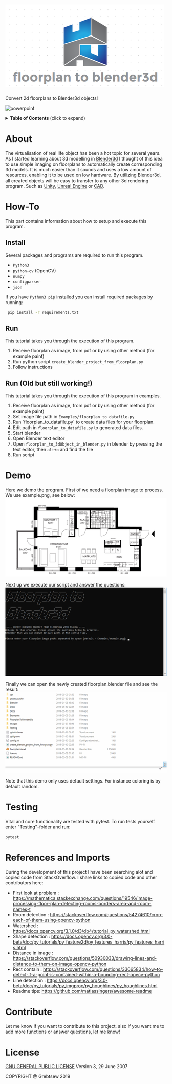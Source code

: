 # ![logo](Docs/logo.png)

Convert 2d floorplans to Blender3d objects!

![powerpoint](Docs/powerpoint.gif)

<details>
  <summary><strong>Table of Contents</strong> (click to expand)</summary>

<!-- toc -->

- [About](#about)
- [How-To](#how-to)
- [Install](#install)
- [Run](#run)
- [Run Old but still working](#run (Old but still working!))
- [Demo](#demo)
- [Testing](#testing)
- [References and Imports](#References-and-Imports)
- [Contribute](#contribute)
- [License](#license)
<!-- tocstop -->

</details>

# About
The virtualisation of real life object has been a hot topic for several years. As I started
learning about 3d modelling in [Blender3d](https://www.blender.org/) I thought of this idea to use simple
imaging on floorplans to automatically create corresponding 3d models. It is much easier than it
sounds and uses a low amount of resources, enabling it to be used on low hardware.
 By utilizing Blender3d, all created objects will be easy to transfer
  to any other 3d rendering program. Such as [Unity](https://unity.com/), [Unreal Engine](https://www.unrealengine.com/en-US/)
 or [CAD](https://www.autodesk.com/solutions/cad-software).

# How-To
This part contains information about how to setup and execute this program.

## Install
Several packages and programs are required to run this program.

* `Python3`
* `python-cv` (OpenCV)
* `numpy`
* `configparser`
* `json`

If you have `Python3 pip` installed you can install required packages by running:

```bash
 pip install -r requirements.txt
```

## Run
This tutorial takes you through the execution of this program.

1. Receive floorplan as image, from pdf or by using other method (for example paint)
2. Run python script `create_blender_project_from_floorplan.py`
3. Follow instructions

## Run (Old but still working!)
This tutorial takes you through the execution of this program in examples.

1. Receive floorplan as image, from pdf or by using other method (for example paint)
2. Set image file path in `Examples/floorplan_to_datafile.py`
3. Run ´floorplan_to_datafile.py´ to create data files for your floorplan.
4. Edit path in `floorplan_to_datafile.py` to generated data files.
5. Start blender
6. Open Blender text editor
7. Open `floorplan_to_3dObject_in_blender.py` in blender by pressing the text editor, then `alt+o` and find the file
8. Run script

# Demo
Here we demo the program. First of we need a floorplan image to process.
We use example.png, see below:
![Floorplanexample](Examples/example.png)

Next up we execute our script and answer the questions:
![gif1](Docs/demo1.gif)

Finally we can open the newly created floorplan.blender file and see the result:
![gif2](Docs/demo2.gif)

Note that this demo only uses default settings. For instance coloring is by default random.

# Testing
Vital and core functionality are tested with pytest. To run tests yourself enter "Testing"-folder and run:
```cmd
pytest
```

# References and Imports
During the development of this project I have been searching alot and copied code from StackOverflow.
I share links to copied code and other contributors here:

* First look at problem : https://mathematica.stackexchange.com/questions/19546/image-processing-floor-plan-detecting-rooms-borders-area-and-room-names-t
* Room detection : https://stackoverflow.com/questions/54274610/crop-each-of-them-using-opencv-python
* Watershed : https://docs.opencv.org/3.1.0/d3/db4/tutorial_py_watershed.html
* Shape detection : https://docs.opencv.org/3.0-beta/doc/py_tutorials/py_feature2d/py_features_harris/py_features_harris.html
* Distance in image : https://stackoverflow.com/questions/50930033/drawing-lines-and-distance-to-them-on-image-opencv-python
* Rect contain : https://stackoverflow.com/questions/33065834/how-to-detect-if-a-point-is-contained-within-a-bounding-rect-opecv-python
* Line detection : https://docs.opencv.org/3.0-beta/doc/py_tutorials/py_imgproc/py_houghlines/py_houghlines.html
* Readme tips: https://github.com/matiassingers/awesome-readme

# Contribute
Let me know if you want to contribute to this project, also if you want me to add more
functions or answer questions, let me know!

# License
[GNU GENERAL PUBLIC LICENSE](license) Version 3, 29 June 2007

COPYRIGHT @ Grebtsew 2019
